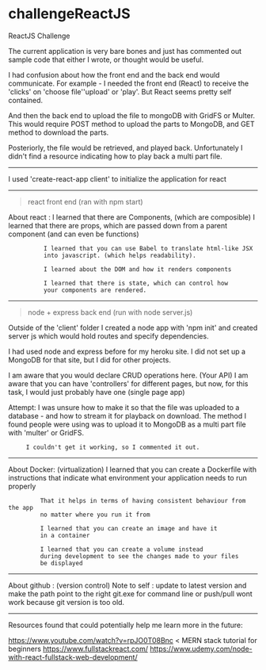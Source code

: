 # challengeReactJS
ReactJS Challenge

The current application is very bare bones
and just has commented out sample code that
either I wrote, or thought would be useful.

I had confusion about how the
front end and the back end would communicate.
For example - I needed the front end (React)
to receive the 'clicks' on 'choose file''upload' or 'play'.
But React seems pretty self contained.

And then the back end to upload the file to mongoDB with GridFS or Multer.
This would require POST method to upload the parts to MongoDB,
and                GET  method to download the parts.

Posteriorly, the file would be retrieved, and played back.
Unfortunately I didn't find a resource indicating how to play back
a multi part file. 

------------------

I used 'create-react-app client' to initialize the application for react

-------------------

> react front end (ran with    npm start)

About react : I learned that there are Components, (which are composible)
              I learned that there are props, which are passed down from
              a parent component (and can even be functions)
              
              I learned that you can use Babel to translate html-like JSX
              into javascript. (which helps readability).
                     
              I learned about the DOM and how it renders components
              
              I learned that there is state, which can control how
              your components are rendered.

----------------

> node + express back end (run with    node server.js)

Outside of the 'client' folder I created a node app with 'npm init'
and created server js which would hold routes and specify dependencies.

I had used node and express before for my heroku site.
I did not set up a MongoDB for that site, but I did for other projects.

I am aware that you would declare CRUD operations here. (Your API)
I am aware that you can have 'controllers' for different pages,
but now, for this task, I would just probably have one (single page app)

Attempt: I was unsure how to make it so that the file was uploaded
         to a database - and how to stream it for playback on download.
         The method I found people were using was to upload it to MongoDB
         as a multi part file with 'multer' or GridFS. 
         
         I couldn't get it working, so I commented it out.

----------------

About Docker: (virtualization)
             I learned that you can create a Dockerfile with
             instructions that indicate what environment 
             your application needs to run properly
             
             That it helps in terms of having consistent behaviour from the app
             no matter where you run it from 
             
             I learned that you can create an image and have it 
             in a container 
             
             I learned that you can create a volume instead
             during development to see the changes made to your files
             be displayed
             
---------

About github : (version control)
             Note to self : update to latest version and 
             make the path point to the right git.exe for command line
             or push/pull wont work because git version is too old.

---------

Resources found that could potentially help me learn more in the future:

https://www.youtube.com/watch?v=rpJO0T08Bnc < MERN stack tutorial for beginners
https://www.fullstackreact.com/
https://www.udemy.com/node-with-react-fullstack-web-development/
             




